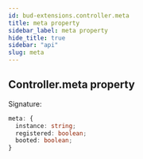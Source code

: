 ```yaml
---
id: bud-extensions.controller.meta
title: meta property
sidebar_label: meta property
hide_title: true
sidebar: "api"
slug: meta
---
```


## Controller.meta property

Signature:

```typescript
meta: {
  instance: string;
  registered: boolean;
  booted: boolean;
}
```
